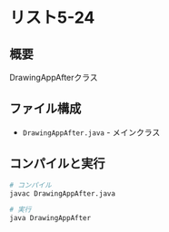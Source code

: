 # リスト5-24

## 概要
DrawingAppAfterクラス

## ファイル構成
- `DrawingAppAfter.java` - メインクラス

## コンパイルと実行
```bash
# コンパイル
javac DrawingAppAfter.java

# 実行
java DrawingAppAfter
```
